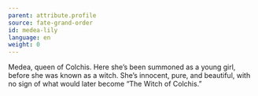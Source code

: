 ```yaml
---
parent: attribute.profile
source: fate-grand-order
id: medea-lily
language: en
weight: 0
---
```


Medea, queen of Colchis. Here she’s been summoned as a young girl, before she was known as a witch. She’s innocent, pure, and beautiful, with no sign of what would later become “The Witch of Colchis.”

